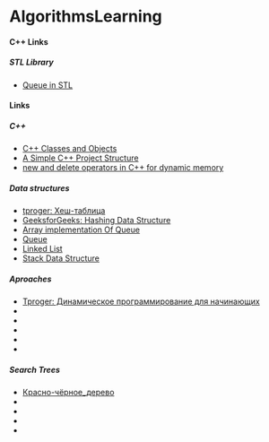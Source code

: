 # AlgorithmsLearning
#### C++ Links
##### STL Library
- [Queue in STL](https://www.geeksforgeeks.org/queue-cpp-stl/)


#### Links

##### C++
- [C++ Classes and Objects](https://www.geeksforgeeks.org/c-classes-and-objects/)
- [A Simple C++ Project Structure](https://hiltmon.com/blog/2013/07/03/a-simple-c-plus-plus-project-structure/)
- [new and delete operators in C++ for dynamic memory](https://www.geeksforgeeks.org/new-and-delete-operators-in-cpp-for-dynamic-memory/)

##### Data structures
- [tproger: Хеш-таблица](https://ru.wikipedia.org/wiki/%D0%A5%D0%B5%D1%88-%D1%82%D0%B0%D0%B1%D0%BB%D0%B8%D1%86%D0%B0)
- [GeeksforGeeks: Hashing Data Structure](https://www.geeksforgeeks.org/hashing-data-structure/)
- [Array implementation Of Queue](https://www.geeksforgeeks.org/queue-set-1introduction-and-array-implementation/)
- [Queue](https://www.techiedelight.com/queue-implementation-cpp/)
- [Linked List](https://www.codementor.io/codementorteam/a-comprehensive-guide-to-implementation-of-singly-linked-list-using-c_plus_plus-ondlm5azr)
- [Stack Data Structure](https://www.geeksforgeeks.org/stack-data-structure-introduction-program/)

##### Aproaches
- [Tproger: Динамическое программирование для начинающих](https://tproger.ru/articles/dynprog-starters/)
- []()
- []()
- []()
- []()
- []()

##### Search Trees
- [Красно-чёрное_дерево](https://ru.wikipedia.org/wiki/%D0%9A%D1%80%D0%B0%D1%81%D0%BD%D0%BE-%D1%87%D1%91%D1%80%D0%BD%D0%BE%D0%B5_%D0%B4%D0%B5%D1%80%D0%B5%D0%B2%D0%BE)
- []()
- []()
- []()
- []()
